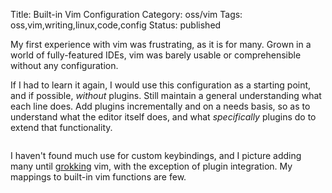 Title: Built-in Vim Configuration
Category: oss/vim
Tags: oss,vim,writing,linux,code,config
Status: published

My first experience with vim was frustrating, as it is for many. Grown in a world of fully-featured IDEs, vim was barely usable or comprehensible without any configuration.

If I had to learn it again, I would use this configuration as a starting point, and if possible, _without_ plugins. Still maintain a general understanding what each line does. Add plugins incrementally and on a needs basis, so as to understand what the editor itself does, and what _specifically_ plugins do to extend that functionality.

<pre><code class="bash" id="config.vim"></code></pre>
<script>loadFileTextElement("config.vim", "https://raw.githubusercontent.com/rwev/evix/master/.vim/config.vim")</script>


I haven't found much use for custom keybindings, and I picture adding many until [grokking](https://en.wikipedia.org/wiki/Grok#In_computer_programmer_culture) vim, with the exception of plugin integration. My mappings to built-in vim functions are few.

<pre><code class="vim" id="mappings.vim"></code></pre>
<script>loadFileTextElement("mappings.vim", "https://raw.githubusercontent.com/rwev/evix/master/.vim/mappings.vim")</script>


